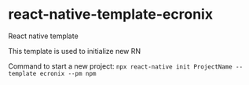 # react-native-template-ecronix

React native template

This template is used to initialize new RN

Command to start a new project:
`npx react-native init ProjectName --template ecronix --pm npm`
